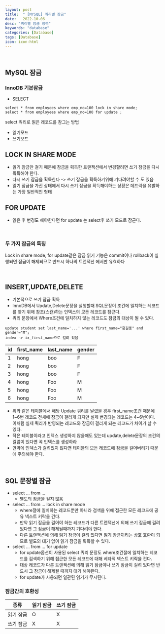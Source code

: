 ```yaml
---
layout: post
title:  " [MYSQL] 쿼리별 잠금"
date:   2022-10-06
desc: "쿼리별 잠금 정책"
keywords: "database"
categories: [Database]
tags: [Database]
icon: icon-html
---
```


<br/>

## MySQL 잠금

### InnoDB 기본잠금

+ SELECT
```mysql
select * from employees where emp_no=100 lock in share mode;
select * from employees where emp_no=100 for update ;
```

select 쿼리로 읽은 레코드를 잠그는 방법
+ 읽기모드
+ 쓰기모드

## LOCK IN SHARE MODE
+ 읽기 잠금만 걸기 때문에 잠금을 획득한 트랜잭션에서 변경할려면 쓰기 잠금을 다시 획득해야 한다.
+ 다시 쓰기 잠금을 획득한다 -> 쓰기 잠금을 획득하기위해 기다려야할 수 도 있음
+ 읽기 잠금을 가진 상태에서 다시 쓰기 잠금을 획득해야하는 상황은 데드락을 유발하는 가장 일반적인 형태

## FOR UPDATE
+ 읽은 후 변경도 해야한다면 for update 는 select후 쓰기 모드로 잠근다.

<br/>

### 두 가지 잠금의 특징
Lock in share mode, for update같은 잠금 읽기 기능은 commit이나 rollback이 실행되면 잠금이 해제되므로 반드시 하나의 트랜잭션 에서만 유효하다

<br/>

## INSERT,UPDATE,DELETE
+ 기본적으로 쓰기 잠금 획득
+ InnoDB에서 Update,Delete문장을 실행할때 SQL문장이 조건에 일치하는 레코드를 찾기 위해 참조(스캔)하는 인덱스의 모든 레코드를 잠근다.
+ 쿼리 문장에서 Where조건에 일치하지 않는 레코드도 잠금의 대상이 될 수 있다.

```mysql
update student set last_name='...' where first_name="홍길동" and gender="M";
index -> ix_first_name으로 걸려 있음
```

| id  | first_name | last_name | gender |
|-----|------------|-----------|--------|
| 1   | hong       | boo       | F      |
| 2   | hong       | boo       | F      |
| 3   | hong       | boo       | F      |
| 4   | hong       | Foo       | M      |
| 5   | hong       | Foo       | M      |
| 6   | hong       | Foo       | M      |

+ 위와 같은 테이블에서 해당 Update 쿼리를 날렸을 경우 first_name조건 때문에 1~6번 레코드 전체에 잠금이 걸리게 되지만
실제 변경되는 레코드는 4~6번이다. 이처럼 실제 쿼리가 반영되는 레코드와 잠금이 걸리게 되는 레코드가 차이가 날 수 있다.
+ 작은 테이블이라고 인덱스 생성하지 않을때도 있는데 update,delete문장의 조건의 컬럼이 있다면 꼭 인덱스를 생성하라
+ 만약에 인덱스가 걸려있지 않다면 테이블의 모든 레코드에 잠금을 걸어버리기 때문에 주의해야 한다.

<br/>

## SQL 문장별 잠금
+ select ... from ...
  + 별도의 잠금을 걸지 않음
+ select ... from ... lock in share mode
  + where절에 일치하는 레코드뿐만 아니라 검색을 위해 접근한 모든 레코드에 공유 넥스트 키락을 건다.
  + 만약 읽기 잠금을 걸어야 하는 레코드가 다른 트랜잭션에 의해 쓰기 잠금에 걸려 있다면 그 잠금이 해제될때까지 기다려야 한다.
  + 다른 트랜잭션에 의해 읽기 잠금이 걸려 있다면 읽기 잠금끼리는 상호 호환이 되므로 별도의 대기 없이 읽기 잠금을 획득할 수 있다.
+ select ... from ... for update
  + for update옵션이 사용된 select 쿼리 문장도 where조건절에 일치하는 레코드를 검색하기 위해 접근한 모든 레코드에 대해 베타적 넥스트 키락을 건다.
  + 대상 레코드가 다른 트랜잭션에 의해 읽기 잠금이나 쓰기 잠금이 걸려 있다면 반드시 그 잠금이 해제될 때까지 대기 해야한다.
  + for update가 사용되면 일관된 읽기가 무시된다.

### 잠금간의 호환성

| 종류    | 읽기 잠금 | 쓰기 잠금 |
|-------|-------|-------|
| 읽기 잠금 | O     | X     |
| 쓰기 잠금 | X     | X     |